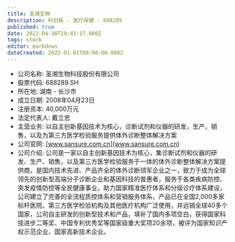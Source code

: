 ```yaml
---
title: 圣湘生物
description: 科创板 - 医疗保健 - 688289
published: true
date: 2022-04-30T19:43:17.000Z
tags: stock
editor: markdown
dateCreated: 2022-01-01T00:00:00.000Z
---
```


- 公司名称: 圣湘生物科技股份有限公司
- 股票代码: 688289.SH
- 所在地: 湖南 - 长沙市
- 成立日期: 2008年04月23日
- 注册资本: 40,000万元
- 法定代表人: 戴立忠
- 主营业务: 以自主创新基因技术为核心，诊断试剂和仪器的研发，生产，销售，以及为第三方医学检验服务提供体外诊断整体解决方案
- 公司官网: [www.sansure.com.cn](www.sansure.com.cn)
- 公司介绍: 公司是一家以自主创新基因技术为核心，集诊断试剂和仪器的研发、生产、销售，以及第三方医学检验服务于一体的体外诊断整体解决方案提供商，是国内技术先进、产品齐全的体外诊断领军企业之一，致力于成为全球领先的创新型高端分子诊断企业和基因科技的普惠者，服务于各类疾病防控、突发疫情防控等全民健康事业，助力国家精准医疗体系和分级诊疗体系建设，公司建立了完善的全流程质控体系和营销服务体系，产品已在全国2,000多家标杆医院、第三方医学检验机构及其他医疗机构广泛使用，并远销全球40多个国家，公司自主研发的创新型技术和产品，填补了国内多项空白，获得国家科技进步二等奖、中国专利优秀奖等国家级重大奖项20余项，被评为国家知识产权示范企业、国家高新技术企业。


